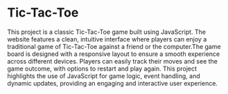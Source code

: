 # Tic-Tac-Toe
This project is a classic Tic-Tac-Toe game built using JavaScript. The website features a clean, intuitive interface where players can enjoy a traditional game of Tic-Tac-Toe against a friend or the computer.The game board is designed with a responsive layout to ensure a smooth experience across different devices. Players can easily track their moves and see the game outcome, with options to restart and play again. This project highlights the use of JavaScript for game logic, event handling, and dynamic updates, providing an engaging and interactive user experience.
